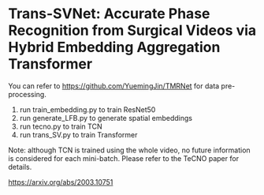 # Trans-SVNet: Accurate Phase Recognition from Surgical Videos via Hybrid Embedding Aggregation Transformer

You can refer to https://github.com/YuemingJin/TMRNet for data pre-processing.

1. run train_embedding.py to train ResNet50
2. run generate_LFB.py to generate spatial embeddings
3. run tecno.py to train TCN
4. run trans_SV.py to train Transformer

Note: although TCN is trained using the whole video, no future information is considered for each mini-batch. Please refer to the TeCNO paper for details.

https://arxiv.org/abs/2003.10751


